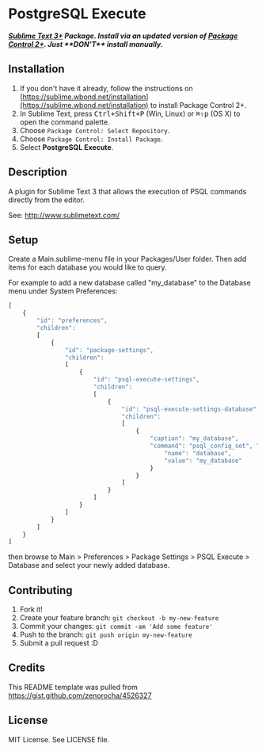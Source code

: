 # PostgreSQL Execute
***[Sublime Text 3+](http://www.sublimetext.com/) Package. Install via an updated version of  [Package Control 2+](https://sublime.wbond.net/installation). Just &#42;&#42;DON'T&#42;&#42; install manually.***

## Installation

1. If you don't have it already, follow the instructions on [https://sublime.wbond.net/installation](https://sublime.wbond.net/installation) to install Package Control 2+.
2. In Sublime Text, press <kbd>Ctrl+Shift+P</kbd> (Win, Linux) or <kbd>⌘⇧p</kbd> (OS X) to open the command palette.
3. Choose `Package Control: Select Repository`.
4. Choose `Package Control: Install Package`.
5. Select **PostgreSQL Execute**.

## Description 
A plugin for Sublime Text 3 that allows the execution of PSQL commands directly from the editor.

See: http://www.sublimetext.com/


## Setup
Create a Main.sublime-menu file in your Packages/User folder. Then add items for each database you would like to query.

For example to add a new database called "my_database" to the Database menu under System Preferences:

```js
[
    {
        "id": "preferences",
        "children":
        [
            {
                "id": "package-settings",
                "children":
                [
                    {
                        "id": "psql-execute-settings",
                        "children":
                        [
                            {
                                "id": "psql-execute-settings-database",
                                "children":
                                [
                                    {
                                        "caption": "my_database",
                                        "command": "psql_config_set", "args": {
                                            "name": "database",
                                            "value": "my_database"
                                        }
                                    }
                                ]
                            }
                        ]
                    }   
                ]
            }
        ]
    }
]
```

then browse to Main > Preferences > Package Settings > PSQL Execute > Database and select your newly added database.

## Contributing
1. Fork it!
2. Create your feature branch: `git checkout -b my-new-feature`
3. Commit your changes: `git commit -am 'Add some feature'`
4. Push to the branch: `git push origin my-new-feature`
5. Submit a pull request :D

## Credits
This README template was pulled from https://gist.github.com/zenorocha/4526327
## License
MIT License. See LICENSE file.

